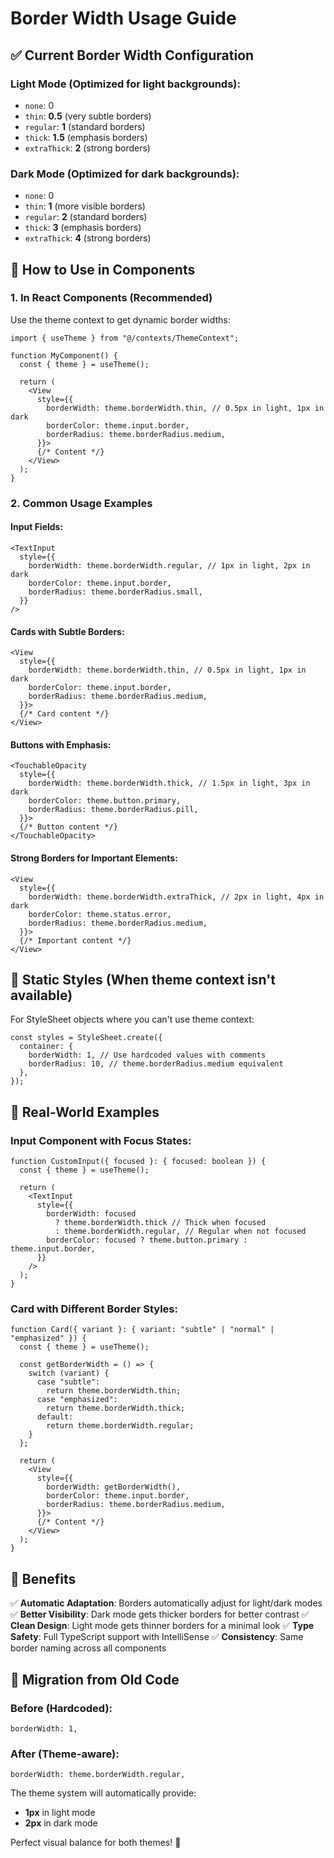 # Border Width Usage Guide

## ✅ Current Border Width Configuration

### Light Mode (Optimized for light backgrounds):

- `none`: 0
- `thin`: **0.5** (very subtle borders)
- `regular`: **1** (standard borders)
- `thick`: **1.5** (emphasis borders)
- `extraThick`: **2** (strong borders)

### Dark Mode (Optimized for dark backgrounds):

- `none`: 0
- `thin`: **1** (more visible borders)
- `regular`: **2** (standard borders)
- `thick`: **3** (emphasis borders)
- `extraThick`: **4** (strong borders)

## 🎯 How to Use in Components

### 1. **In React Components** (Recommended)

Use the theme context to get dynamic border widths:

```tsx
import { useTheme } from "@/contexts/ThemeContext";

function MyComponent() {
  const { theme } = useTheme();

  return (
    <View
      style={{
        borderWidth: theme.borderWidth.thin, // 0.5px in light, 1px in dark
        borderColor: theme.input.border,
        borderRadius: theme.borderRadius.medium,
      }}>
      {/* Content */}
    </View>
  );
}
```

### 2. **Common Usage Examples**

#### Input Fields:

```tsx
<TextInput
  style={{
    borderWidth: theme.borderWidth.regular, // 1px in light, 2px in dark
    borderColor: theme.input.border,
    borderRadius: theme.borderRadius.small,
  }}
/>
```

#### Cards with Subtle Borders:

```tsx
<View
  style={{
    borderWidth: theme.borderWidth.thin, // 0.5px in light, 1px in dark
    borderColor: theme.input.border,
    borderRadius: theme.borderRadius.medium,
  }}>
  {/* Card content */}
</View>
```

#### Buttons with Emphasis:

```tsx
<TouchableOpacity
  style={{
    borderWidth: theme.borderWidth.thick, // 1.5px in light, 3px in dark
    borderColor: theme.button.primary,
    borderRadius: theme.borderRadius.pill,
  }}>
  {/* Button content */}
</TouchableOpacity>
```

#### Strong Borders for Important Elements:

```tsx
<View
  style={{
    borderWidth: theme.borderWidth.extraThick, // 2px in light, 4px in dark
    borderColor: theme.status.error,
    borderRadius: theme.borderRadius.medium,
  }}>
  {/* Important content */}
</View>
```

## 🔧 Static Styles (When theme context isn't available)

For StyleSheet objects where you can't use theme context:

```tsx
const styles = StyleSheet.create({
  container: {
    borderWidth: 1, // Use hardcoded values with comments
    borderRadius: 10, // theme.borderRadius.medium equivalent
  },
});
```

## 🎨 Real-World Examples

### Input Component with Focus States:

```tsx
function CustomInput({ focused }: { focused: boolean }) {
  const { theme } = useTheme();

  return (
    <TextInput
      style={{
        borderWidth: focused
          ? theme.borderWidth.thick // Thick when focused
          : theme.borderWidth.regular, // Regular when not focused
        borderColor: focused ? theme.button.primary : theme.input.border,
      }}
    />
  );
}
```

### Card with Different Border Styles:

```tsx
function Card({ variant }: { variant: "subtle" | "normal" | "emphasized" }) {
  const { theme } = useTheme();

  const getBorderWidth = () => {
    switch (variant) {
      case "subtle":
        return theme.borderWidth.thin;
      case "emphasized":
        return theme.borderWidth.thick;
      default:
        return theme.borderWidth.regular;
    }
  };

  return (
    <View
      style={{
        borderWidth: getBorderWidth(),
        borderColor: theme.input.border,
        borderRadius: theme.borderRadius.medium,
      }}>
      {/* Content */}
    </View>
  );
}
```

## 📱 Benefits

✅ **Automatic Adaptation**: Borders automatically adjust for light/dark modes
✅ **Better Visibility**: Dark mode gets thicker borders for better contrast
✅ **Clean Design**: Light mode gets thinner borders for a minimal look
✅ **Type Safety**: Full TypeScript support with IntelliSense
✅ **Consistency**: Same border naming across all components

## 🚀 Migration from Old Code

### Before (Hardcoded):

```tsx
borderWidth: 1,
```

### After (Theme-aware):

```tsx
borderWidth: theme.borderWidth.regular,
```

The theme system will automatically provide:

- **1px** in light mode
- **2px** in dark mode

Perfect visual balance for both themes! 🎉
